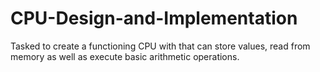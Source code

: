# CPU-Design-and-Implementation

Tasked to create a functioning CPU with that can store values, read from memory as well as execute basic arithmetic operations.
